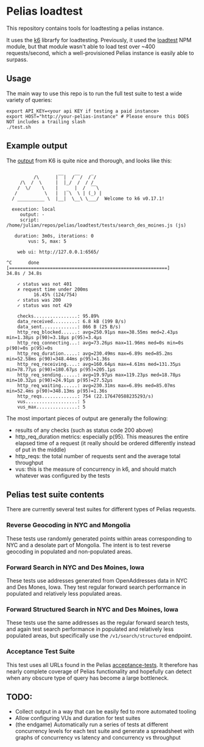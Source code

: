 # Pelias loadtest

This repository contains tools for loadtesting a pelias instance.

It uses the [k6](https://k6.io/) librarfy for loadtesting. Previously, it used
the [loadtest](https://www.npmjs.com/package/loadtest) NPM module, but that
module wasn't able to load test over ~400 requests/second, which a
well-provisioned Pelias instance is easily able to surpass.

## Usage

The main way to use this repo is to run the full test suite to test a wide variety of queries:

```
export API_KEY=<your api KEY if testing a paid instance>
export HOST="http://your-pelias-instance" # Please ensure this DOES NOT includes a trailing slash
./test.sh
```

## Example output

The [output](https://k6.readme.io/docs/results-output) from K6 is quite nice and thorough, and looks like this:

```

          /\      |‾‾|  /‾‾/  /‾/   
     /\  /  \     |  |_/  /  / /   
    /  \/    \    |      |  /  ‾‾\  
   /          \   |  |‾\  \ | (_) | 
  / __________ \  |__|  \__\ \___/  Welcome to k6 v0.17.1!

  execution: local
     output: -
     script: /home/julian/repos/pelias/loadtest/tests/search_des_moines.js (js)

   duration: 3m0s, iterations: 0
        vus: 5, max: 5

    web ui: http://127.0.0.1:6565/

^C      done [==========================================================]      34.8s / 34.8s

    ✓ status was not 401
    ✗ request time under 200ms
          16.45% (124/754) 
    ✓ status was 200
    ✓ status was not 429

    checks................: 95.89%
    data_received.........: 6.8 kB (199 B/s)
    data_sent.............: 866 B (25 B/s)
    http_req_blocked......: avg=250.91µs max=38.55ms med=2.43µs min=1.38µs p(90)=3.18µs p(95)=3.4µs
    http_req_connecting...: avg=73.26µs max=11.96ms med=0s min=0s p(90)=0s p(95)=0s
    http_req_duration.....: avg=230.49ms max=6.89s med=85.2ms min=52.58ms p(90)=348.44ms p(95)=1.36s
    http_req_receiving....: avg=160.64µs max=4.61ms med=131.35µs min=78.77µs p(90)=180.67µs p(95)=205.1µs
    http_req_sending......: avg=19.97µs max=119.23µs med=18.78µs min=10.32µs p(90)=24.91µs p(95)=27.52µs
    http_req_waiting......: avg=230.31ms max=6.89s med=85.07ms min=52.4ms p(90)=348.13ms p(95)=1.36s
    http_reqs.............: 754 (22.176470588235293/s)
    vus...................: 5
    vus_max...............: 5
```

The most important pieces of output are generally the following:

* results of any checks (such as status code 200 above)
* http\_req\_duration metrics: especially p(95). This measures the entire elapsed time of a request (it really should be ordered differently instead of put in the middle)
* http\_reqs: the total number of requests sent and the average total throughput
* vus: this is the measure of concurrency in k6, and should match whatever was configured by the tests

## Pelias test suite contents

There are currently several test suites for different types of Pelias requests.

### Reverse Geocoding in NYC and Mongolia
These tests use randomly generated points within areas corresponding to NYC and a desolate part of Mongolia. The intent is to test reverse geocoding in populated and non-populated areas.

### Forward Search in NYC and Des Moines, Iowa
These tests use addresses generated from OpenAddresses data in NYC and Des Mones, Iowa. They test regular forward search performance in populated and relatively less populated areas.

### Forward Structured Search in NYC and Des Moines, Iowa
These tests use the same addresses as the regular forward search tests, and again test search performance in populated and relatively less populated areas, but specifically use the `/v1/search/structured` endpoint.

### Acceptance Test Suite
This test uses all URLs found in the Pelias [acceptance-tests](https://github.com/pelias/acceptance-tests). It therefore has nearly complete coverage of Pelias functionality and hopefully can detect when any obscure type of query has become a large bottleneck.

## TODO:
- Collect output in a way that can be easily fed to more automated tooling
- Allow configuring VUs and duration for test suites
- (the endgame) Automatically run a series of tests at different concurrency levels for each test suite and generate a spreadsheet with graphs of concurrency vs latency and concurrency vs throughput
